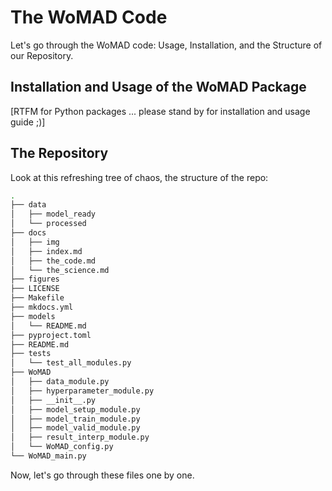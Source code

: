 # The WoMAD Code

Let's go through the WoMAD code: Usage, Installation, and the Structure of our Repository.

## Installation and Usage of the WoMAD Package

\[RTFM for Python packages ... please stand by for installation and usage guide ;)\]

## The Repository

Look at this refreshing tree of chaos, the structure of the repo:

```bash
.
├── data
│   ├── model_ready
│   └── processed
├── docs
│   ├── img
│   ├── index.md
│   ├── the_code.md
│   └── the_science.md
├── figures
├── LICENSE
├── Makefile
├── mkdocs.yml
├── models
│   └── README.md
├── pyproject.toml
├── README.md
├── tests
│   └── test_all_modules.py
├── WoMAD
│   ├── data_module.py
│   ├── hyperparameter_module.py
│   ├── __init__.py
│   ├── model_setup_module.py
│   ├── model_train_module.py
│   ├── model_valid_module.py
│   ├── result_interp_module.py
│   └── WoMAD_config.py
└── WoMAD_main.py
```

Now, let's go through these files one by one.
